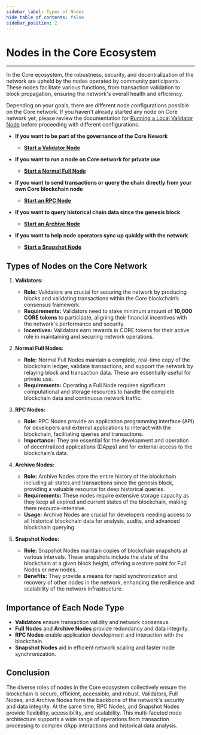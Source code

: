 ```yaml
---
sidebar_label: Types of Nodes
hide_table_of_contents: false
sidebar_position: 2
---
```



# Nodes in the Core Ecosystem
---

In the Core ecosystem, the robustness, security, and decentralization of the network are upheld by the nodes operated by community participants. These nodes facilitate various functions, from transaction validation to block propagation, ensuring the network's overall health and efficiency. 

Depending on your goals, there are different node configurations possible on the Core network. If you haven't already started any node on Core network yet, please review the documentation for [Running a Local Validator Node](./validator/running-validator.md) before proceeding with different configurations.

* **If you want to be part of the governance of the Core Nework**

    * [**Start a Validator Node**](./config/validator-node-config.md)

* **If you want to run a node on Core network for private use**
    * [**Start a Normal Full Node**](./config/full-node.md)

* **If you want to send transactions or query the chain directly from your own Core blockchain node**

    * [**Start an RPC Node**](./config/rpc-node-config.md)

* **If you want to query historical chain data since the genesis block**

    * [**Start an Archive Node**](./config/archive-node-config.md)

* **If you want to help node operators sync up quickly with the network**

    * [**Start a Snapshot Node**](./config/snapshot-node-config.md)

## Types of Nodes on the Core Network
1. **Validators:**
    * **Role:** Validators are crucial for securing the network by producing blocks and validating transactions within the Core blockchain’s consensus framework.
    * **Requirements:** Validators need to stake minimum amount of **10,000 CORE tokens** to participate, aligning their financial incentives with the network's performance and security.
    * **Incentives:** Validators earn rewards in CORE tokens for their active role in maintaining and securing network operations.

2. **Normal Full Nodes:**
    * **Role:** Normal Full Nodes maintain a complete, real-time copy of the blockchain ledger, validate transactions, and support the network by relaying block and transaction data. These are essentially useful for private use. 
    * **Requirements:** Operating a Full Node requires significant computational and storage resources to handle the complete blockchain data and continuous network traffic.
    
3. **RPC Nodes:**
    * **Role:** RPC Nodes provide an application programming interface (API) for developers and external applications to interact with the blockchain, facilitating queries and transactions.
    * **Importance:** They are essential for the development and operation of decentralized applications (DApps) and for external access to the blockchain’s data.

4. **Archive Nodes:**
    * **Role:** Archive Nodes store the entire history of the blockchain including all states and transactions since the genesis block, providing a valuable resource for deep historical queries.
    * **Requirements:** These nodes require extensive storage capacity as they keep all expired and current states of the blockchain, making them resource-intensive.
    * **Usage:** Archive Nodes are crucial for developers needing access to all historical blockchain data for analysis, audits, and advanced blockchain querying.

5. **Snapshot Nodes:**
    * **Role:** Snapshot Nodes maintain copies of blockchain snapshots at various intervals. These snapshots include the state of the blockchain at a given block height, offering a restore point for Full Nodes or new nodes.
    * **Benefits:** They provide a means for rapid synchronization and recovery of other nodes in the network, enhancing the resilience and scalability of the network infrastructure.


## Importance of Each Node Type
* **Validators** ensure transaction validity and network consensus.
* **Full Nodes** and **Archive Nodes** provide redundancy and data integrity.
* **RPC Nodes** enable application development and interaction with the blockchain.
* **Snapshot Nodes** aid in efficient network scaling and faster node synchronization.

## Conclusion
The diverse roles of nodes in the Core ecosystem collectively ensure the blockchain is secure, efficient, accessible, and robust. Validators, Full Nodes, and Archive Nodes form the backbone of the network's security and data integrity. At the same time, RPC Nodes, and Snapshot Nodes provide flexibility, accessibility, and scalability. This multi-faceted node architecture supports a wide range of operations from transaction processing to complex dApp interactions and historical data analysis.